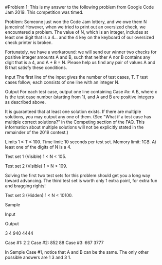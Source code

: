 #Problem 1:
This is my answer to the following problem from Google Code Jam 2019. This competition was timed.

Problem:
Someone just won the Code Jam lottery, and we owe them N jamcoins! However, when we tried to print out an oversized check, we encountered a problem. The value of N, which is an integer, includes at least one digit that is a 4... and the 4 key on the keyboard of our oversized check printer is broken.

Fortunately, we have a workaround: we will send our winner two checks for positive integer amounts A and B, such that neither A nor B contains any digit that is a 4, and A + B = N. Please help us find any pair of values A and B that satisfy these conditions.

Input
The first line of the input gives the number of test cases, T. T test cases follow; each consists of one line with an integer N.

Output
For each test case, output one line containing Case #x: A B, where x is the test case number (starting from 1), and A and B are positive integers as described above.

It is guaranteed that at least one solution exists. If there are multiple solutions, you may output any one of them. (See "What if a test case has multiple correct solutions?" in the Competing section of the FAQ. This information about multiple solutions will not be explicitly stated in the remainder of the 2019 contest.)

Limits
1 ≤ T ≤ 100.
Time limit: 10 seconds per test set.
Memory limit: 1GB.
At least one of the digits of N is a 4.

Test set 1 (Visible)
1 < N < 105.

Test set 2 (Visible)
1 < N < 109.

Solving the first two test sets for this problem should get you a long way toward advancing. The third test set is worth only 1 extra point, for extra fun and bragging rights!

Test set 3 (Hidden)
1 < N < 10100.

Sample

Input
 	
Output
 
3
4
940
4444

  
Case #1: 2 2
Case #2: 852 88
Case #3: 667 3777

  
In Sample Case #1, notice that A and B can be the same. The only other possible answers are 1 3 and 3 1.
